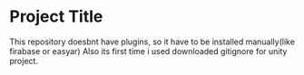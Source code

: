# Project Title

This repository doesbnt have plugins, so it have to be installed manually(like firabase or easyar)
Also its first time i used downloaded gitignore for unity project.